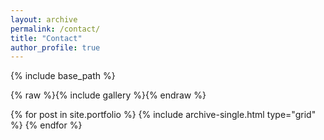 ```yaml
---
layout: archive
permalink: /contact/
title: "Contact"
author_profile: true
---
```



{% include base_path %}

{% raw %}{% include gallery  %}{% endraw %}
<div class="grid__wrapper">
  {% for post in site.portfolio %}
    {% include archive-single.html type="grid" %}
  {% endfor %}
</div>
